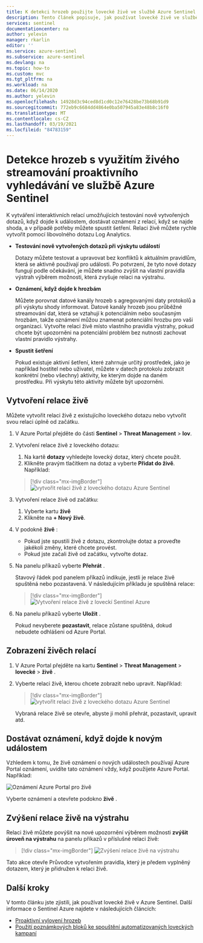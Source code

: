 ```yaml
---
title: K detekci hrozeb použijte lovecké živě ve službě Azure Sentinel | Microsoft Docs
description: Tento článek popisuje, jak používat lovecké živě ve službě Azure Sentinel k udržení přehledu o datech.
services: sentinel
documentationcenter: na
author: yelevin
manager: rkarlin
editor: ''
ms.service: azure-sentinel
ms.subservice: azure-sentinel
ms.devlang: na
ms.topic: how-to
ms.custom: mvc
ms.tgt_pltfrm: na
ms.workload: na
ms.date: 06/14/2020
ms.author: yelevin
ms.openlocfilehash: 14928d3c94ced8d1cd0c12e76428be73b68b91d9
ms.sourcegitcommit: 772eb9c6684dd4864e0ba507945a83e48b8c16f0
ms.translationtype: MT
ms.contentlocale: cs-CZ
ms.lasthandoff: 03/19/2021
ms.locfileid: "84783159"
---
```

# <a name="use-hunting-livestream-in-azure-sentinel-to-detect-threats"></a>Detekce hrozeb s využitím živého streamování proaktivního vyhledávání ve službě Azure Sentinel

K vytváření interaktivních relací umožňujících testování nově vytvořených dotazů, když dojde k událostem, dostávat oznámení z relací, když se najde shoda, a v případě potřeby můžete spustit šetření. Relaci živě můžete rychle vytvořit pomocí libovolného dotazu Log Analytics.

- **Testování nově vytvořených dotazů při výskytu událostí**
    
    Dotazy můžete testovat a upravovat bez konfliktů k aktuálním pravidlům, která se aktivně používají pro události. Po potvrzení, že tyto nové dotazy fungují podle očekávání, je můžete snadno zvýšit na vlastní pravidla výstrah výběrem možnosti, která zvyšuje relaci na výstrahu.

- **Oznámení, když dojde k hrozbám**
    
    Můžete porovnat datové kanály hrozeb s agregovanými daty protokolů a při výskytu shody informovat. Datové kanály hrozeb jsou průběžné streamování dat, která se vztahují k potenciálním nebo současným hrozbám, takže oznámení můžou znamenat potenciální hrozbu pro vaši organizaci. Vytvořte relaci živě místo vlastního pravidla výstrahy, pokud chcete být upozorněni na potenciální problém bez nutnosti zachovat vlastní pravidlo výstrahy.

- **Spustit šetření**
    
    Pokud existuje aktivní šetření, které zahrnuje určitý prostředek, jako je například hostitel nebo uživatel, můžete v datech protokolu zobrazit konkrétní (nebo všechny) aktivity, ke kterým dojde na daném prostředku. Při výskytu této aktivity můžete být upozorněni.


## <a name="create-a-livestream-session"></a>Vytvoření relace živě

Můžete vytvořit relaci živě z existujícího loveckého dotazu nebo vytvořit svou relaci úplně od začátku.

1. V Azure Portal přejděte do části **Sentinel**  >  **Threat Management**  >  **lov**.

1. Vytvoření relace živě z loveckého dotazu:
    
    1. Na kartě **dotazy** vyhledejte lovecký dotaz, který chcete použít.
    1. Klikněte pravým tlačítkem na dotaz a vyberte **Přidat do živě**. Například:
    
    > [!div class="mx-imgBorder"]
    > ![vytvořit relaci živě z loveckého dotazu Azure Sentinel](./media/livestream/livestream-from-query.png)

1. Vytvoření relace živě od začátku: 
    
    1. Vyberte kartu **živě**
    1. Klikněte na **+ Nový živě**.
    
1. V podokně **živě** :
    
    - Pokud jste spustili živě z dotazu, zkontrolujte dotaz a proveďte jakékoli změny, které chcete provést.
    - Pokud jste začali živě od začátku, vytvořte dotaz. 

1. Na panelu příkazů vyberte **Přehrát** .
    
    Stavový řádek pod panelem příkazů indikuje, jestli je relace živě spuštěná nebo pozastavená. V následujícím příkladu je spuštěná relace:
    
    > [!div class="mx-imgBorder"]
    > ![Vytvoření relace živě z loveckí Sentinel Azure](./media/livestream/livestream-session.png)

1. Na panelu příkazů vyberte **Uložit** .
    
    Pokud nevyberete **pozastavit**, relace zůstane spuštěná, dokud nebudete odhlášeni od Azure Portal.

## <a name="view-your-livestream-sessions"></a>Zobrazení živěch relací

1. V Azure Portal přejděte na kartu **Sentinel**  >  **Threat Management**  >  **lovecké**  >  **živě** .

1. Vyberte relaci živě, kterou chcete zobrazit nebo upravit. Například:
    
    > [!div class="mx-imgBorder"]
    > ![vytvořit relaci živě z loveckého dotazu Azure Sentinel](./media/livestream/livestream-tab.png)
    
    Vybraná relace živě se otevře, abyste ji mohli přehrát, pozastavit, upravit atd.

## <a name="receive-notifications-when-new-events-occur"></a>Dostávat oznámení, když dojde k novým událostem

Vzhledem k tomu, že živě oznámení o nových událostech používají Azure Portal oznámení, uvidíte tato oznámení vždy, když použijete Azure Portal. Například:

![Oznámení Azure Portal pro živě](./media/livestream/notification.png)

Vyberte oznámení a otevřete podokno **živě** .
 
## <a name="elevate-a-livestream-session-to-an-alert"></a>Zvýšení relace živě na výstrahu

Relaci živě můžete povýšit na nové upozornění výběrem možnosti **zvýšit úroveň na výstrahu** na panelu příkazů v příslušné relaci živě:

> [!div class="mx-imgBorder"]
> ![Zvýšení relace živě na výstrahu](./media/livestream/elevate-to-alert.png)

Tato akce otevře Průvodce vytvořením pravidla, který je předem vyplněný dotazem, který je přidružen k relaci živě.

## <a name="next-steps"></a>Další kroky

V tomto článku jste zjistili, jak používat lovecké živě v Azure Sentinel. Další informace o Sentinel Azure najdete v následujících článcích:

- [Proaktivní vylovení hrozeb](hunting.md)
- [Použití poznámkových bloků ke spouštění automatizovaných loveckých kampaní](notebooks.md)
